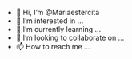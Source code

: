 - 👋 Hi, I’m @Mariaestercita
- 👀 I’m interested in ...
- 🌱 I’m currently learning ...
- 💞️ I’m looking to collaborate on ...
- 📫 How to reach me ...

<!---
Mariaestercita/Mariaestercita is a ✨ special ✨ repository because its `README.md` (this file) appears on your GitHub profile.
You can click the Preview link to take a look at your changes.
--->
